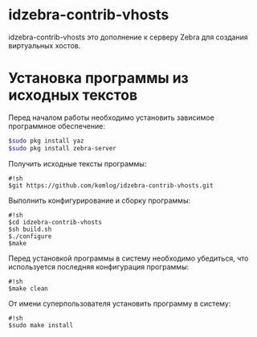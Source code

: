 # idzebra-contrib-vhosts 

idzebra-contrib-vhosts это дополнение к серверу Zebra для создания виртуальных хостов. 

# Установка программы из исходных текстов

Перед началом работы необходимо установить зависимое программное обеспечение:

```sh
$sudo pkg install yaz
$sudo pkg install zebra-server
```

Получить исходные тексты программы:

```
#!sh
$git https://github.com/komlog/idzebra-contrib-vhosts.git
```

Выполнить конфигурирование и сборку программы:

```
#!sh
$cd idzebra-contrib-vhosts
$sh build.sh
$./configure
$make
```

Перед установкой программы в систему необходимо убедиться, что используется последняя конфигурация программы:

```
#!sh
$make clean
```

От имени суперпользователя установить программу в систему:

```
#!sh
$sudo make install
```
